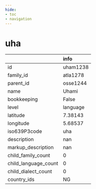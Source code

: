 ```yaml
---
hide:
- toc
- navigation
---
```

# uha
|                      | info     |
|:---------------------|:---------|
| id                   | uham1238 |
| family_id            | atla1278 |
| parent_id            | osse1244 |
| name                 | Uhami    |
| bookkeeping          | False    |
| level                | language |
| latitude             | 7.38143  |
| longitude            | 5.68537  |
| iso639P3code         | uha      |
| description          | nan      |
| markup_description   | nan      |
| child_family_count   | 0        |
| child_language_count | 0        |
| child_dialect_count  | 0        |
| country_ids          | NG       |